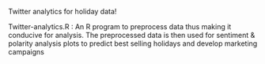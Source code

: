 Twitter analytics for holiday data!

Twitter-analytics.R : An R program to preprocess data thus making it conducive for analysis. The preprocessed data is then used for sentiment
& polarity analysis plots to predict best selling holidays and develop marketing campaigns
